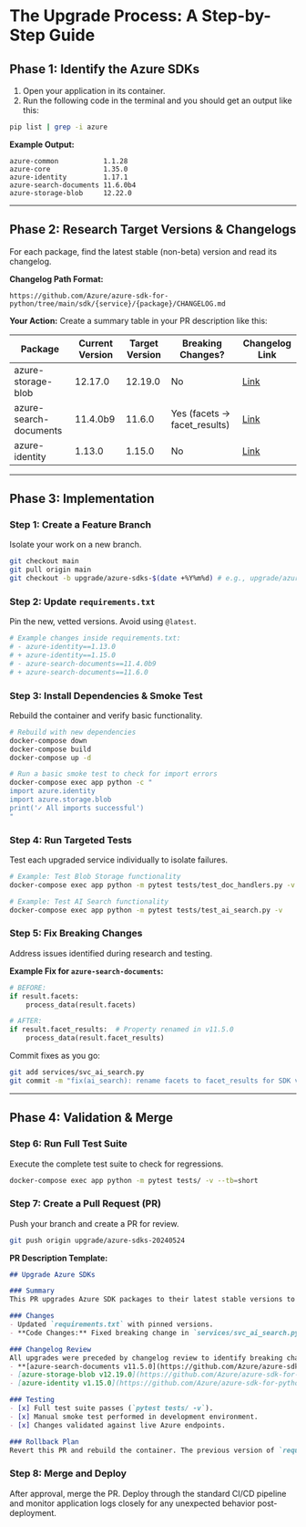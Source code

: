 # The Upgrade Process: A Step-by-Step Guide

## Phase 1: Identify the Azure SDKs
1. Open your application in its container.
2. Run the following code in the terminal and you should get an output like this:

```bash
pip list | grep -i azure
```

**Example Output:**

```
azure-common           1.1.28
azure-core             1.35.0
azure-identity         1.17.1
azure-search-documents 11.6.0b4
azure-storage-blob     12.22.0
```

---

## Phase 2: Research Target Versions & Changelogs
For each package, find the latest stable (non-beta) version and read its changelog.

**Changelog Path Format:**
```
https://github.com/Azure/azure-sdk-for-python/tree/main/sdk/{service}/{package}/CHANGELOG.md
```

**Your Action:** Create a summary table in your PR description like this:

| Package                  | Current Version | Target Version | Breaking Changes?                 | Changelog Link |
|---------------------------|----------------|----------------|----------------------------------|----------------|
| azure-storage-blob        | 12.17.0        | 12.19.0        | No                               | [Link](https://github.com/Azure/azure-sdk-for-python/blob/main/sdk/storage/azure-storage-blob/CHANGELOG.md) |
| azure-search-documents    | 11.4.0b9       | 11.6.0         | Yes (facets → facet_results)      | [Link](https://github.com/Azure/azure-sdk-for-python/blob/main/sdk/search/azure-search-documents/CHANGELOG.md) |
| azure-identity            | 1.13.0         | 1.15.0         | No                               | [Link](https://github.com/Azure/azure-sdk-for-python/blob/main/sdk/identity/azure-identity/CHANGELOG.md) |

---

## Phase 3: Implementation

### Step 1: Create a Feature Branch
Isolate your work on a new branch.

```bash
git checkout main
git pull origin main
git checkout -b upgrade/azure-sdks-$(date +%Y%m%d) # e.g., upgrade/azure-sdks-20240524
```

### Step 2: Update `requirements.txt`
Pin the new, vetted versions. Avoid using `@latest`.

```bash
# Example changes inside requirements.txt:
# - azure-identity==1.13.0
# + azure-identity==1.15.0
# - azure-search-documents==11.4.0b9
# + azure-search-documents==11.6.0
```

### Step 3: Install Dependencies & Smoke Test
Rebuild the container and verify basic functionality.

```bash
# Rebuild with new dependencies
docker-compose down
docker-compose build
docker-compose up -d

# Run a basic smoke test to check for import errors
docker-compose exec app python -c "
import azure.identity
import azure.storage.blob
print('✓ All imports successful')
"
```

### Step 4: Run Targeted Tests
Test each upgraded service individually to isolate failures.

```bash
# Example: Test Blob Storage functionality
docker-compose exec app python -m pytest tests/test_doc_handlers.py -v

# Example: Test AI Search functionality
docker-compose exec app python -m pytest tests/test_ai_search.py -v
```

### Step 5: Fix Breaking Changes
Address issues identified during research and testing.

**Example Fix for `azure-search-documents`:**

```python
# BEFORE:
if result.facets:
    process_data(result.facets)

# AFTER:
if result.facet_results:  # Property renamed in v11.5.0
    process_data(result.facet_results)
```

Commit fixes as you go:

```bash
git add services/svc_ai_search.py
git commit -m "fix(ai_search): rename facets to facet_results for SDK v11.6.0"
```

---

## Phase 4: Validation & Merge

### Step 6: Run Full Test Suite
Execute the complete test suite to check for regressions.

```bash
docker-compose exec app python -m pytest tests/ -v --tb=short
```

### Step 7: Create a Pull Request (PR)
Push your branch and create a PR for review.

```bash
git push origin upgrade/azure-sdks-20240524
```

**PR Description Template:**

```markdown
## Upgrade Azure SDKs

### Summary
This PR upgrades Azure SDK packages to their latest stable versions to incorporate security patches, bug fixes, and performance improvements.

### Changes
- Updated `requirements.txt` with pinned versions.
- **Code Changes:** Fixed breaking change in `services/svc_ai_search.py` due to the `azure-search-documents` upgrade.

### Changelog Review
All upgrades were preceded by changelog review to identify breaking changes:
- **[azure-search-documents v11.5.0](https://github.com/Azure/azure-sdk-for-python/blob/main/sdk/search/azure-search-documents/CHANGELOG.md#1150-2023-10-10):** `search_results.facets` was renamed to `facet_results`.
- [azure-storage-blob v12.19.0](https://github.com/Azure/azure-sdk-for-python/blob/main/sdk/storage/azure-storage-blob/CHANGELOG.md): No breaking changes.
- [azure-identity v1.15.0](https://github.com/Azure/azure-sdk-for-python/blob/main/sdk/identity/azure-identity/CHANGELOG.md): No breaking changes.

### Testing
- [x] Full test suite passes (`pytest tests/ -v`).
- [x] Manual smoke test performed in development environment.
- [x] Changes validated against live Azure endpoints.

### Rollback Plan
Revert this PR and rebuild the container. The previous version of `requirements.txt` is known stable.
```

### Step 8: Merge and Deploy
After approval, merge the PR. Deploy through the standard CI/CD pipeline and monitor application logs closely for any unexpected behavior post-deployment.
